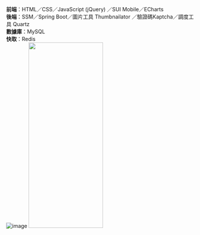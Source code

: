 **前端**：HTML／CSS／JavaScript (jQuery) ／SUI Mobile／ECharts <br/>
**後端**：SSM／Spring Boot／圖片工具 Thumbnailator ／驗證碼Kaptcha／調度工具 Quartz <br/>
**數據庫**：MySQL <br/>
**快取**：Redis <br/>
![image]()
<img src="https://github.com/Zac5566/o2o_springboot/blob/master/%E9%8C%84%E8%A3%BD_2020_07_29_20_42_27_932.gif" width="200" height="500">
